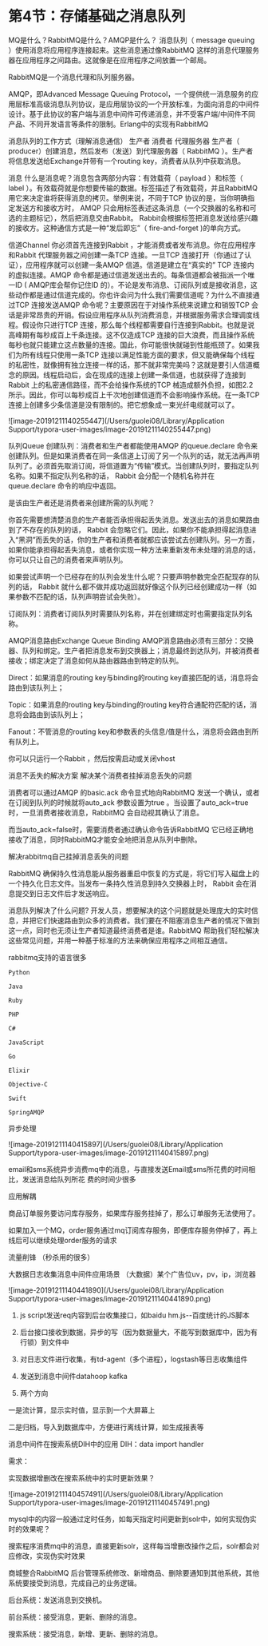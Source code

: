 # 第4节：存储基础之消息队列

MQ是什么？RabbitMQ是什么？AMQP是什么？
消息队列（ message queuing ）使用消息将应用程序连接起来。这些消息通过像RabbitMQ 这样的消息代理服务器在应用程序之间路由。这就像是在应用程序之间放置一个邮局。

RabbitMQ是一个消息代理和队列服务器。

AMQP，即Advanced Message Queuing Protocol，一个提供统一消息服务的应用层标准高级消息队列协议，是应用层协议的一个开放标准，为面向消息的中间件设计。基于此协议的客户端与消息中间件可传递消息，并不受客户端/中间件不同产品、不同开发语言等条件的限制。Erlang中的实现有RabbitMQ

消息队列的工作方式（理解消息通信）
生产者 消费者 代理服务器
生产者（ producer）创建消息，然后发布（发送）到代理服务器（ RabbitMQ ）。生产者将信息发送给Exchange并带有一个routing key，消费者从队列中获取消息。

 

消息
什么是消息呢？消息包含两部分内容：有效载荷（ payload ）和标签（ label ）。有效载荷就是你想要传输的数据。标签描述了有效载荷，并且RabbitMQ 用它来决定谁将获得消息的拷贝。举例来说，不同于TCP 协议的是，当你明确指定发送方和接收方时， AMQP 只会用标签表述这条消息（一个交换器的名称和可选的主题标记），然后把消息交由Rabbit。 Rabbit会根据标签把消息发送给感兴趣的接收方。这种通信方式是一种“发后即忘”（ fire-and-forget )的单向方式。

信道Channel
你必须首先连接到Rabbit ，才能消费或者发布消息。你在应用程序和Rabbit 代理服务器之间创建一条TCP 连接。一旦TCP 连接打开（你通过了认证），应用程序就可以创建一条AMQP 信道。信道是建立在“真实的” TCP 连接内的虚拟连接。AMQP 命令都是通过信道发送出去的。每条信道都会被指派一个唯一ID ( AMQP库会帮你记住ID 的）。不论是发布消息、订阅队列或是接收消息，这些动作都是通过信道完成的。你也许会问为什么我们需要信道呢？为什么不直接通过TCP 连接发送AMQP 命令呢？主要原因在于对操作系统来说建立和销毁TCP 会话是非常昂贵的开销。假设应用程序从队列消费消息，并根据服务需求合理调度线程。假设你只进行TCP 连接，那么每个线程都需要自行连接到Rabbit。也就是说高峰期有每秒成百上千条连接。这不仅造成TCP 连接的巨大浪费，而且操作系统每秒也就只能建立这点数量的连接。国此，你可能很快就碰到性能瓶颈了。如果我们为所有线程只使用一条TCP 连接以满足性能方面的要求，但又能确保每个线程的私密性，就像拥有独立连接一样的话，那不就非常完美吗？这就是要引人信道概念的原因。线程启动后，会在现成的连接上创建一条信道，也就获得了连接到Rabbit 上的私密通信路径，而不会给操作系统的TCP 械造成额外负担，如图2.2 所示。因此，你可以每秒成百上千次地创建信道而不会影响操作系统。在一条TCP 连接上创建多少条信道是没有限制的。把它想象成一束光纤电缆就可以了。

![image-20191211140255447](/Users/guolei08/Library/Application Support/typora-user-images/image-20191211140255447.png)

 

队列Queue
创建队列：消费者和生产者都能使用AMQP 的queue.declare 命令来创建队列。但是如果消费者在同一条信道上订阅了另一个队列的话，就无法再声明队列了。必须首先取消订阅，将信道置为“传输”模式。当创建队列时，要指定队列名称。如果不指定队列名称的话， Rabbit 会分配一个随机名称并在queue.declare 命令的响应中返回。

是该由生产者还是消费者来创建所需的队列呢？

你首先需要想清楚消息的生产者能否承担得起丢失消息。发送出去的消息如果路由到了不存在的队列的话， Rabbit 会忽略它们。因此，如果你不能承担得起消息进入“黑洞”而丢失的话，你的生产者和消费者就都应该尝试去创建队列。另一方面，如果你能承担得起丢失消息，或者你实现一种方法来重新发布未处理的消息的话，你可以只让自己的消费者来声明队列。

如果尝试声明一个已经存在的队列会发生什么呢？只要声明参数完全匹配现存的队列的话， Rabbit 就什么都不做并成功返回就好像这个队列已经创建成功一样（如果参数不匹配的话，队列声明尝试会失败）。

 

订阅队列：消费者订阅队列时需要队列名称，并在创建绑定时也需要指定队列名称。

AMQP消息路由Exchange Queue Binding
AMQP消息路由必须有三部分：交换器、队列和绑定。生产者把消息发布到交换器上；消息最终到达队列，并被消费者接收；绑定决定了消息如何从路由器路由到特定的队列。



 

Direct：如果消息的routing key与binding的routing key直接匹配的话，消息将会路由到该队列上；

Topic：如果消息的routing key与binding的routing key符合通配符匹配的话，消息将会路由到该队列上；

Fanout：不管消息的routing key和参数表的头信息/值是什么，消息将会路由到所有队列上。

 

你可以只运行一个Rabbit ，然后按需启动或关闭vhost

消息不丢失的解决方案
解决某个消费者挂掉消息丢失的问题

消费者可以通过AMQP 的basic.ack 命令显式地向RabbitMQ 发送一个确认，或者在订阅到队列的时候就将auto_ack 参数设置为true 。当设置了auto_ack=true 时，一旦消费者接收消息，RabbitMQ 会自动视其确认了消息。

而当auto_ack=false时，需要消费者通过确认命令告诉RabbitMQ 它已经正确地接收了消息，同时RabbitMQ才能安全地把消息从队列中删除。

 

解决rabbitmq自己挂掉消息丢失的问题

RabbitMQ 确保持久性消息能从服务器重启中恢复的方式是，将它们写入磁盘上的一个持久化日志文件。当发布一条持久性消息到持久交换器上时， Rabbit 会在消息提交到日志文件后才发送响应。

消息队列解决了什么问题?
开发人员，想要解决的这个问题就是处理庞大的实时信息，并把它们快速路由到众多的消费者。我们要在不阻塞消息生产者的情况下做到这一点，同时也无须让生产者知道最终消费者是谁。RabbitMQ 帮助我们轻松解决这些常见问题，并用一种基于标准的方法来确保应用程序之间相互通信。

 

rabbitmq支持的语言很多

    Python
    
    Java
    
    Ruby
    
    PHP
    
    C#
    
    JavaScript
    
    Go
    
    Elixir
    
    Objective-C
    
    Swift
    
    SpringAMQP

 


异步处理

![image-20191211140415897](/Users/guolei08/Library/Application Support/typora-user-images/image-20191211140415897.png)


email和sms系统异步消费mq中的消息，与直接发送Email或sms所花费的时间相比，发送消息给队列所花
费的时间少很多

应用解耦




商品订单服务要访问库存服务，如果库存服务挂掉了，那么订单服务无法使用了。

如果加入一个MQ，order服务通过mq订阅库存服务，即便库存服务停掉了，再上线后可以继续处理order服务的请求

流量削锋
（秒杀用的很多）



 

大数据日志收集消息中间件应用场景
（大数据）某个广告位uv，pv，ip，浏览器



![image-20191211140441890](/Users/guolei08/Library/Application Support/typora-user-images/image-20191211140441890.png) 

1. js script发送req内容到后台收集接口，如baidu hm.js--百度统计的JS脚本

2. 后台接口接收到数据，异步的写（因为数据量大，不能写到数据库中，因为有行锁）到文件中

3. 对日志文件进行收集，有td-agent（多个进程），logstash等日志收集组件

4. 发送到消息中间件datahoop  kafka

5. 两个方向

一是流计算，显示实时值，显示到一个大屏幕上

二是归档，导入到数据库中，方便进行离线计算，如生成报表等

消息中间件在搜索系统DIH中的应用
DIH：data import handler

需求：

实现数据增删改在搜索系统中的实时更新效果？

![image-20191211140457491](/Users/guolei08/Library/Application Support/typora-user-images/image-20191211140457491.png) 

mysql中的内容一般通过定时任务，如每天指定时间更新到solr中，如何实现伪实时的效果呢？

搜索程序消费mq中的消息，直接更新solr，这样每当增删改操作之后，solr都会对应修改，实现伪实时效果

商城整合RabbitMQ
后台管理系统修改、新增商品、删除要通知到其他系统，其他系统要接受到消息，完成自己的业务逻辑。

后台系统：发送消息到交换机。

前台系统：接受消息，更新、删除的消息。

搜索系统：接受消息，新增、更新、删除的消息。

